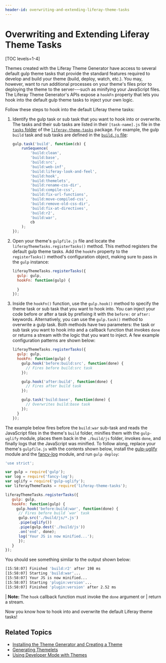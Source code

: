```yaml
---
header-id: overwriting-and-extending-liferay-theme-tasks
---
```


# Overwriting and Extending Liferay Theme Tasks

[TOC levels=1-4]

Themes created with the Liferay Theme Generator have access to several default 
gulp theme tasks that provide the standard features required to develop and 
build your theme (build, deploy, watch, etc.). You may, however, want to run 
additional processes on your theme's files prior to deploying the theme to the 
server---such as minifying your JavaScript files. The Liferay Theme Generator's 
APIs expose a `hookFn` property that lets you hook into the default gulp theme 
tasks to inject your own logic. 

Follow these steps to hook into the default Liferay theme tasks: 

1.  Identify the gulp task or sub task that you want to hook into or overwrite. 
    The tasks and their sub tasks are listed in their `[task-name].js` file in 
    the 
    [`tasks` folder](https://github.com/liferay/liferay-js-themes-toolkit/tree/master/packages/liferay-theme-tasks/tasks) 
    of the 
    [`liferay-theme-tasks`](https://github.com/liferay/liferay-js-themes-toolkit/tree/master/packages/liferay-theme-tasks) 
    package. For example, the gulp `build` task and sub tasks are defined in the 
    [`build.js` file](https://github.com/liferay/liferay-js-themes-toolkit/blob/master/packages/liferay-theme-tasks/tasks/build.js#L73-L92): 

    ```javascript
    gulp.task('build', function(cb) {
    	runSequence(
    		'build:clean',
    		'build:base',
    		'build:src',
    		'build:web-inf',
    		'build:liferay-look-and-feel',
    		'build:hook',
    		'build:themelets',
    		'build:rename-css-dir',
    		'build:compile-css',
    		'build:fix-url-functions',
    		'build:move-compiled-css',
    		'build:remove-old-css-dir',
    		'build:fix-at-directives',
    		'build:r2',
    		'build:war',
    		cb
    	);
    });
    ```

2.  Open your theme's `gulpfile.js` file and locate the 
    `liferayThemeTasks.registerTasks()` method. This method registers the 
    default gulp theme tasks. Add the `hookFn` property to the `registerTasks()` 
    method's configuration object, making sure to pass in the `gulp` instance:

    ```javascript
    liferayThemeTasks.registerTasks({
      gulp: gulp,
      hookFn: function(gulp) {
        
      }
    });
    ```

3.  Inside the `hookFn()` function, use the `gulp.hook()` method to specify the 
    theme task or sub task that you want to hook into. You can inject your code 
    before or after a task by prefixing it with the `before:` or `after:` 
    keywords. Alternatively, you can use the `gulp.task()` method to overwrite 
    a gulp task. Both methods have two parameters: the task or sub task you want 
    to hook into and a callback function that invokes `done` or returns a stream 
    with the logic that you want to inject. A few example configuration patterns 
    are shown below:

    ```javascript
    liferayThemeTasks.registerTasks({
      gulp: gulp,
      hookFn: function(gulp) {
        gulp.hook('before:build:src', function(done) {
          // Fires before build:src task
        });

        gulp.hook('after:build', function(done) {
          // Fires after build task
        });

        gulp.task('build:base', function(done) {
          // Overwrites build:base task
        });
      }
    });
    ```

The example below fires before the `build:war` sub-task and reads the JavaScript 
files in the theme's `build` folder, minifies them with the `gulp-uglify` 
module, places them back in the `./build/js` folder, invokes `done`, and finally 
logs that the JavaScript was minified. To follow along, replace your theme's 
`gulpfile.js` with the contents shown below, install the 
[gulp-uglify](https://www.npmjs.com/package/gulp-uglify) 
module and the 
[fancy-log](https://www.npmjs.com/package/fancy-log) 
module, and run `gulp deploy`:

```javascript
'use strict';

var gulp = require('gulp');
var log = require('fancy-log');
var uglify = require('gulp-uglify');
var liferayThemeTasks = require('liferay-theme-tasks');

liferayThemeTasks.registerTasks({
   gulp: gulp,
   hookFn: function(gulp) {
     gulp.hook('before:build:war', function(done) {
      // Fires before build `war` task
      gulp.src('./build/js/*.js')
      .pipe(uglify())
      .pipe(gulp.dest('./build/js'))
      .on('end', done);
      log('Your JS is now minified...');
      });
   }
});
```

You should see something similar to the output shown below:

```bash
[15:58:07] Finished 'build:r2' after 198 ms
[15:58:07] Starting 'build:war'...
[15:58:07] Your JS is now minified...
[15:58:07] Starting 'plugin:version'...
[15:58:07] Finished 'plugin:version' after 2.52 ms
```

| **Note:** The `hook` callback function must invoke the `done` argument or 
| return a stream.

Now you know how to hook into and overwrite the default Liferay theme tasks! 

## Related Topics

- [Installing the Theme Generator and Creating a Theme](/developer/reference/-/knowledge_base/7-2/installing-the-theme-generator-and-creating-a-theme)
- [Generating Themelets](/developer/reference/-/knowledge_base/7-2/creating-themelets-with-the-themes-generator)
- [Using Developer Mode with Themes](/developer/frameworks/-/knowledge_base/7-2/using-developer-mode-with-themes)
